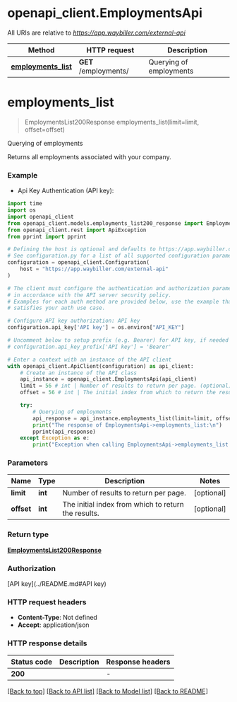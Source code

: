 # openapi_client.EmploymentsApi

All URIs are relative to *https://app.waybiller.com/external-api*

Method | HTTP request | Description
------------- | ------------- | -------------
[**employments_list**](EmploymentsApi.md#employments_list) | **GET** /employments/ | Querying of employments


# **employments_list**
> EmploymentsList200Response employments_list(limit=limit, offset=offset)

Querying of employments

Returns all employments associated with your company.

### Example

* Api Key Authentication (API key):
```python
import time
import os
import openapi_client
from openapi_client.models.employments_list200_response import EmploymentsList200Response
from openapi_client.rest import ApiException
from pprint import pprint

# Defining the host is optional and defaults to https://app.waybiller.com/external-api
# See configuration.py for a list of all supported configuration parameters.
configuration = openapi_client.Configuration(
    host = "https://app.waybiller.com/external-api"
)

# The client must configure the authentication and authorization parameters
# in accordance with the API server security policy.
# Examples for each auth method are provided below, use the example that
# satisfies your auth use case.

# Configure API key authorization: API key
configuration.api_key['API key'] = os.environ["API_KEY"]

# Uncomment below to setup prefix (e.g. Bearer) for API key, if needed
# configuration.api_key_prefix['API key'] = 'Bearer'

# Enter a context with an instance of the API client
with openapi_client.ApiClient(configuration) as api_client:
    # Create an instance of the API class
    api_instance = openapi_client.EmploymentsApi(api_client)
    limit = 56 # int | Number of results to return per page. (optional)
    offset = 56 # int | The initial index from which to return the results. (optional)

    try:
        # Querying of employments
        api_response = api_instance.employments_list(limit=limit, offset=offset)
        print("The response of EmploymentsApi->employments_list:\n")
        pprint(api_response)
    except Exception as e:
        print("Exception when calling EmploymentsApi->employments_list: %s\n" % e)
```



### Parameters

Name | Type | Description  | Notes
------------- | ------------- | ------------- | -------------
 **limit** | **int**| Number of results to return per page. | [optional] 
 **offset** | **int**| The initial index from which to return the results. | [optional] 

### Return type

[**EmploymentsList200Response**](EmploymentsList200Response.md)

### Authorization

[API key](../README.md#API key)

### HTTP request headers

 - **Content-Type**: Not defined
 - **Accept**: application/json

### HTTP response details
| Status code | Description | Response headers |
|-------------|-------------|------------------|
**200** |  |  -  |

[[Back to top]](#) [[Back to API list]](../README.md#documentation-for-api-endpoints) [[Back to Model list]](../README.md#documentation-for-models) [[Back to README]](../README.md)

